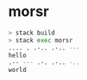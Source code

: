 # morsr

```bash
> stack build
> stack exec morsr
.... . .-.. .-.. ---
hello
.-- --- .-. .-.. -..
world
